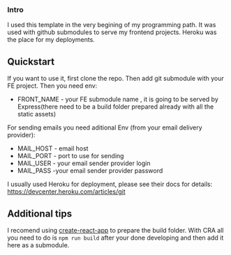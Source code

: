 ### Intro

I used this template in the very begining of my programming path. It was used with github submodules to serve my frontend projects. Heroku was the place for my deployments.

## Quickstart

If you want to use it, first clone the repo. Then add git submodule with your FE project. Then you need env:
- FRONT_NAME - your FE submodule name , it is going to be served by Express(there need to be a build folder prepared already with all the static assets)

For sending emails you need aditional Env (from your email delivery provider):
- MAIL_HOST - email host
- MAIL_PORT - port to use for sending
- MAIL_USER - your email sender provider login
- MAIL_PASS -your email sender provider password

I usually used Heroku for deployment, please see their docs for details: https://devcenter.heroku.com/articles/git

## Additional tips

I recomend using [create-react-app](https://github.com/facebook/create-react-app) to prepare the build folder. With CRA all you need to do is `npm run build` after your done developing and then add it here as a submodule.